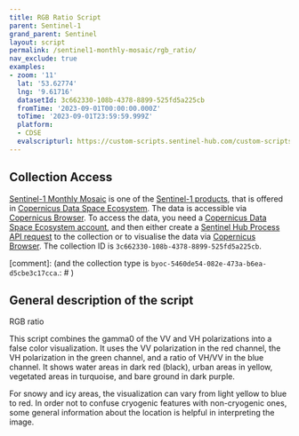 ```yaml
---
title: RGB Ratio Script
parent: Sentinel-1
grand_parent: Sentinel
layout: script
permalink: /sentinel1-monthly-mosaic/rgb_ratio/
nav_exclude: true
examples:
- zoom: '11'
  lat: '53.62774'
  lng: '9.61716'
  datasetId: 3c662330-108b-4378-8899-525fd5a225cb
  fromTime: '2023-09-01T00:00:00.000Z'
  toTime: '2023-09-01T23:59:59.999Z'
  platform:
  - CDSE
  evalscripturl: https://custom-scripts.sentinel-hub.com/custom-scripts/sentinel1-monthly-mosaic/rgb_ratio/script.js
---
```


## Collection Access

[Sentinel-1 Monthly Mosaic](https://documentation.dataspace.copernicus.eu/APIs/SentinelHub/Data/S1GRD.html) is one of the [Sentinel-1 products](https://documentation.dataspace.copernicus.eu/Data/SentinelMissions/Sentinel1.html), that is offered in [Copernicus Data Space Ecosystem](https://dataspace.copernicus.eu/). The data is accessible via [Copernicus Browser](https://browser.dataspace.copernicus.eu/). To access the data, you need a [Copernicus Data Space Ecosystem account](https://documentation.dataspace.copernicus.eu/Registration.html), and then either create a [Sentinel Hub Process API request](https://documentation.dataspace.copernicus.eu/APIs/SentinelHub/Process.html) to the collection or to visualise the data via [Copernicus Browser](https://link.dataspace.copernicus.eu/h9t). The collection ID is `3c662330-108b-4378-8899-525fd5a225cb`.

[comment]: (and the collection type is `byoc-5460de54-082e-473a-b6ea-d5cbe3c17cca`.: # )

## General description of the script

RGB ratio

This script combines the gamma0 of the VV and VH polarizations into a false color visualization. It uses the VV polarization in the red channel, the VH polarization in the green channel, and a ratio of VH/VV in the blue channel. It shows water areas in dark red (black), urban areas in yellow, vegetated areas in turquoise, and bare ground in dark purple.

For snowy and icy areas, the visualization can vary from light yellow to blue to red. In order not to confuse cryogenic features with non-cryogenic ones, some general information about the location is helpful in interpreting the image.